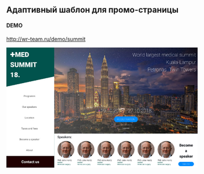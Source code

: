 Адаптивный шаблон для промо-страницы
---
#### DEMO
http://wr-team.ru/demo/summit

![](https://github.com/AKopytenko/Templates/blob/master/medical/medical-preview.jpg)